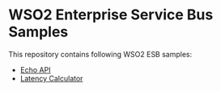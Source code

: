 # WSO2 Enterprise Service Bus Samples

This repository contains following WSO2 ESB samples:

- [Echo API](/echo-api/)
- [Latency Calculator](/latency-calculator/)


